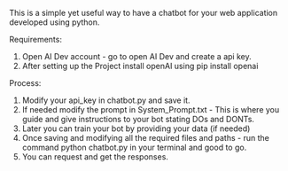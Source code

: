 This is a simple yet useful way to have a chatbot for your web application developed using python.

Requirements:
1) Open AI Dev account - go to open AI Dev and create a api key.
2) After setting up the Project install openAI using pip install openai

Process:
1) Modify your api_key in chatbot.py and save it.
2) If needed modify the prompt in System_Prompt.txt - This is where you guide and give instructions to your bot stating DOs and DONTs.
3) Later you can train your bot by providing your data (if needed)
4) Once saving and modifying all the required files and paths - run the command python chatbot.py in your terminal and good to go.
5) You can request and get the responses.
